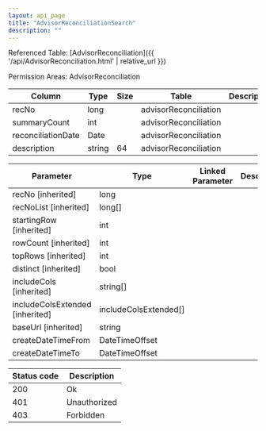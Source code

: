 ```yaml
---
layout: api_page
title: "AdvisorReconciliationSearch"
description: ""
---
```




Referenced Table: [AdvisorReconciliation]({{ '/api/AdvisorReconciliation.html' | relative_url }})

Permission Areas: AdvisorReconciliation

| Column | Type | Size | Table | Description |
| ------ | ---- | ---- | ----- | ----------- |
| recNo | long |  | advisorReconciliation | 
| summaryCount | int |  | advisorReconciliation | 
| reconciliationDate | Date |  | advisorReconciliation | 
| description | string | 64 | advisorReconciliation | 

| Parameter | Type | Linked Parameter | Description |
| --------- | ---- | ---------------- | ----------- |
| recNo [inherited] | long |  | 
| recNoList [inherited] | long[] |  | 
| startingRow [inherited] | int |  | 
| rowCount [inherited] | int |  | 
| topRows [inherited] | int |  | 
| distinct [inherited] | bool |  | 
| includeCols [inherited] | string[] |  | 
| includeColsExtended [inherited] | includeColsExtended[] |  | 
| baseUrl [inherited] | string |  | 
| createDateTimeFrom | DateTimeOffset |  | 
| createDateTimeTo | DateTimeOffset |  | 

| Status code | Description |
| ----------- | ----------- |
| 200 | Ok |
| 401 | Unauthorized |
| 403 | Forbidden |


